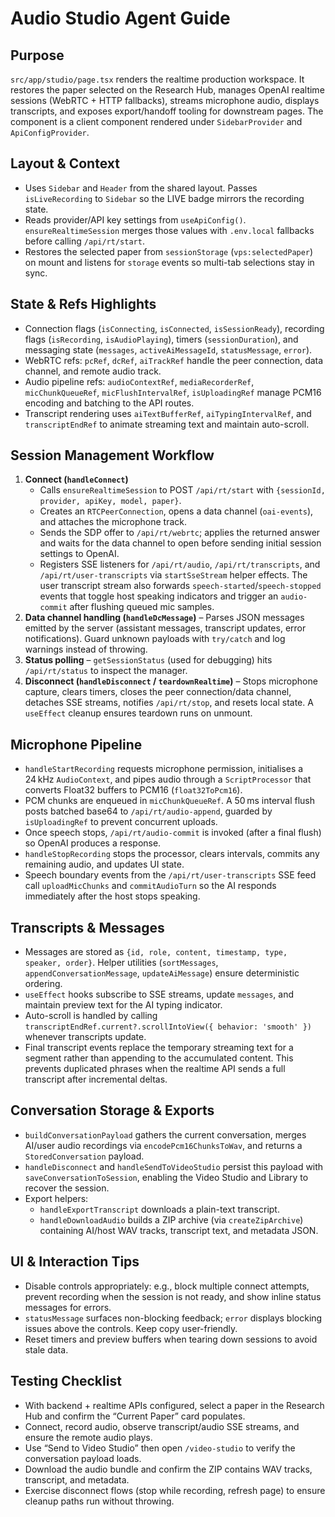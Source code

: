 # Audio Studio Agent Guide

## Purpose
`src/app/studio/page.tsx` renders the realtime production workspace. It restores the paper selected
on the Research Hub, manages OpenAI realtime sessions (WebRTC + HTTP fallbacks), streams
microphone audio, displays transcripts, and exposes export/handoff tooling for downstream pages.
The component is a client component rendered under `SidebarProvider` and `ApiConfigProvider`.

## Layout & Context
- Uses `Sidebar` and `Header` from the shared layout. Passes `isLiveRecording` to `Sidebar` so the
  LIVE badge mirrors the recording state.
- Reads provider/API key settings from `useApiConfig()`. `ensureRealtimeSession` merges those values
  with `.env.local` fallbacks before calling `/api/rt/start`.
- Restores the selected paper from `sessionStorage` (`vps:selectedPaper`) on mount and listens for
  `storage` events so multi-tab selections stay in sync.

## State & Refs Highlights
- Connection flags (`isConnecting`, `isConnected`, `isSessionReady`), recording flags
  (`isRecording`, `isAudioPlaying`), timers (`sessionDuration`), and messaging state (`messages`,
  `activeAiMessageId`, `statusMessage`, `error`).
- WebRTC refs: `pcRef`, `dcRef`, `aiTrackRef` handle the peer connection, data channel, and remote
  audio track.
- Audio pipeline refs: `audioContextRef`, `mediaRecorderRef`, `micChunkQueueRef`,
  `micFlushIntervalRef`, `isUploadingRef` manage PCM16 encoding and batching to the API routes.
- Transcript rendering uses `aiTextBufferRef`, `aiTypingIntervalRef`, and `transcriptEndRef` to
  animate streaming text and maintain auto-scroll.

## Session Management Workflow
1. **Connect (`handleConnect`)**
   - Calls `ensureRealtimeSession` to POST `/api/rt/start` with `{sessionId, provider, apiKey, model, paper}`.
   - Creates an `RTCPeerConnection`, opens a data channel (`oai-events`), and attaches the
     microphone track.
   - Sends the SDP offer to `/api/rt/webrtc`; applies the returned answer and waits for the data
     channel to open before sending initial session settings to OpenAI.
   - Registers SSE listeners for `/api/rt/audio`, `/api/rt/transcripts`, and
     `/api/rt/user-transcripts` via `startSseStream` helper effects. The user transcript stream also
     forwards `speech-started`/`speech-stopped` events that toggle host speaking indicators and
     trigger an `audio-commit` after flushing queued mic samples.
2. **Data channel handling (`handleDcMessage`)** – Parses JSON messages emitted by the server
   (assistant messages, transcript updates, error notifications). Guard unknown payloads with
   `try/catch` and log warnings instead of throwing.
3. **Status polling** – `getSessionStatus` (used for debugging) hits `/api/rt/status` to inspect the
   manager.
4. **Disconnect (`handleDisconnect` / `teardownRealtime`)** – Stops microphone capture, clears
   timers, closes the peer connection/data channel, detaches SSE streams, notifies `/api/rt/stop`,
   and resets local state. A `useEffect` cleanup ensures teardown runs on unmount.

## Microphone Pipeline
- `handleStartRecording` requests microphone permission, initialises a 24 kHz `AudioContext`, and
  pipes audio through a `ScriptProcessor` that converts Float32 buffers to PCM16 (`float32ToPcm16`).
- PCM chunks are enqueued in `micChunkQueueRef`. A 50 ms interval flush posts batched base64 to
  `/api/rt/audio-append`, guarded by `isUploadingRef` to prevent concurrent uploads.
- Once speech stops, `/api/rt/audio-commit` is invoked (after a final flush) so OpenAI produces a
  response.
- `handleStopRecording` stops the processor, clears intervals, commits any remaining audio, and
  updates UI state.
- Speech boundary events from the `/api/rt/user-transcripts` SSE feed call `uploadMicChunks` and
  `commitAudioTurn` so the AI responds immediately after the host stops speaking.

## Transcripts & Messages
- Messages are stored as `{id, role, content, timestamp, type, speaker, order}`. Helper utilities
  (`sortMessages`, `appendConversationMessage`, `updateAiMessage`) ensure deterministic ordering.
- `useEffect` hooks subscribe to SSE streams, update `messages`, and maintain preview text for the
  AI typing indicator.
- Auto-scroll is handled by calling `transcriptEndRef.current?.scrollIntoView({ behavior: 'smooth' })`
  whenever transcripts update.
- Final transcript events replace the temporary streaming text for a segment rather than appending to
  the accumulated content. This prevents duplicated phrases when the realtime API sends a full
  transcript after incremental deltas.

## Conversation Storage & Exports
- `buildConversationPayload` gathers the current conversation, merges AI/user audio recordings via
  `encodePcm16ChunksToWav`, and returns a `StoredConversation` payload.
- `handleDisconnect` and `handleSendToVideoStudio` persist this payload with
  `saveConversationToSession`, enabling the Video Studio and Library to recover the session.
- Export helpers:
  - `handleExportTranscript` downloads a plain-text transcript.
  - `handleDownloadAudio` builds a ZIP archive (via `createZipArchive`) containing AI/host WAV
    tracks, transcript text, and metadata JSON.

## UI & Interaction Tips
- Disable controls appropriately: e.g., block multiple connect attempts, prevent recording when the
  session is not ready, and show inline status messages for errors.
- `statusMessage` surfaces non-blocking feedback; `error` displays blocking issues above the
  controls. Keep copy user-friendly.
- Reset timers and preview buffers when tearing down sessions to avoid stale data.

## Testing Checklist
- With backend + realtime APIs configured, select a paper in the Research Hub and confirm the
  “Current Paper” card populates.
- Connect, record audio, observe transcript/audio SSE streams, and ensure the remote audio plays.
- Use “Send to Video Studio” then open `/video-studio` to verify the conversation payload loads.
- Download the audio bundle and confirm the ZIP contains WAV tracks, transcript, and metadata.
- Exercise disconnect flows (stop while recording, refresh page) to ensure cleanup paths run without
  throwing.
